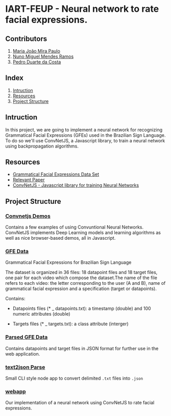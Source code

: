 # IART-FEUP - Neural network to rate facial expressions.

## Contributors

1. [Maria João Mira Paulo](https://github.com/MariaJoaoMiraPaulo)
2. [Nuno Miguel Mendes Ramos](https://github.com/pedro-c)
3. [Pedro Duarte da Costa](https://github.com/NunoRamos)


## Index

1. [Intruction](#intruction)
2. [Resources](#resources)
3. [Project Structure](#project-structure)

## Intruction

In this project, we are going to implement a neural network for recognizing Grammatical Facial Expressions (GFEs) used in the Brazilian Sign Language.
To do so we'll use ConvNetJS, a Javascript library, to train a neural network using backpropagation algorithms. 

## Resources
  - [Grammatical Facial Expressions Data Set](http://archive.ics.uci.edu/ml/datasets/Grammatical+Facial+Expressions)
  - [Relevant Paper](http://www.aaai.org/ocs/index.php/FLAIRS/FLAIRS14/paper/viewFile/7788/7821)
  - [ConvNetJS - Javascript library for training Neural Networks](http://cs.stanford.edu/people/karpathy/convnetjs/index.html)


## Project Structure

### [Convnetjs Demos](https://github.com/NunoRamos/IART-FEUP/tree/master/Convnetjs%20Demos)
Contains a few examples of using Convuntional Neural Networks. ConvNetJS implements Deep Learning models and learning algorithms as well as nice browser-based demos, all in Javascript.

### [GFE Data](https://github.com/NunoRamos/IART-FEUP/tree/master/GFE%20Data)
Grammatical Facial Expressions for Brazilian Sign Language

The dataset is organized in 36 files: 18 datapoint files and 18 target files, one pair for each video which compose the dataset.The name of the file refers to each video: the letter corresponding to the user (A and B), name of grammatical facial expression and a specification (target or datapoints).

Contains:
  - Datapoints files (* _ datapoints.txt): a timestamp (double) and 100 numeric attributes (double)

  - Targets files (* _ targets.txt): a class attribute (interger)

### [Parsed GFE Data](https://github.com/NunoRamos/IART-FEUP/tree/master/Parsed%20GFE%20Data)
  Contains datapoints and target files in JSON format for further use in the web application.

### [text2json Parse](https://github.com/NunoRamos/IART-FEUP/tree/master/Text2Json%20Parser)
  Small CLI style node app to convert delimited `.txt` files into `.json`

### [webapp](https://github.com/NunoRamos/IART-FEUP/tree/master/webapp)
  Our implementation of a neural network using ConvNetJS to rate facial expressions.

